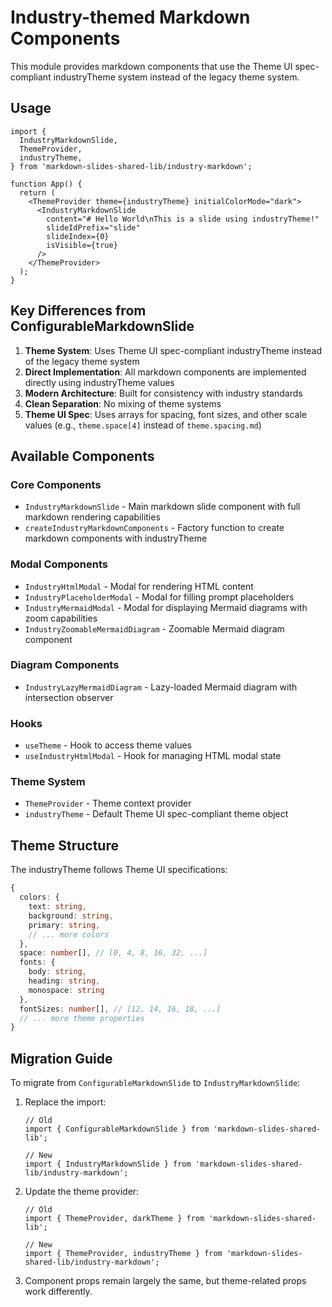 # Industry-themed Markdown Components

This module provides markdown components that use the Theme UI spec-compliant industryTheme system instead of the legacy theme system.

## Usage

```tsx
import {
  IndustryMarkdownSlide,
  ThemeProvider,
  industryTheme,
} from 'markdown-slides-shared-lib/industry-markdown';

function App() {
  return (
    <ThemeProvider theme={industryTheme} initialColorMode="dark">
      <IndustryMarkdownSlide
        content="# Hello World\nThis is a slide using industryTheme!"
        slideIdPrefix="slide"
        slideIndex={0}
        isVisible={true}
      />
    </ThemeProvider>
  );
}
```

## Key Differences from ConfigurableMarkdownSlide

1. **Theme System**: Uses Theme UI spec-compliant industryTheme instead of the legacy theme system
2. **Direct Implementation**: All markdown components are implemented directly using industryTheme values
3. **Modern Architecture**: Built for consistency with industry standards
4. **Clean Separation**: No mixing of theme systems
5. **Theme UI Spec**: Uses arrays for spacing, font sizes, and other scale values (e.g., `theme.space[4]` instead of `theme.spacing.md`)

## Available Components

### Core Components

- `IndustryMarkdownSlide` - Main markdown slide component with full markdown rendering capabilities
- `createIndustryMarkdownComponents` - Factory function to create markdown components with industryTheme

### Modal Components

- `IndustryHtmlModal` - Modal for rendering HTML content
- `IndustryPlaceholderModal` - Modal for filling prompt placeholders
- `IndustryMermaidModal` - Modal for displaying Mermaid diagrams with zoom capabilities
- `IndustryZoomableMermaidDiagram` - Zoomable Mermaid diagram component

### Diagram Components

- `IndustryLazyMermaidDiagram` - Lazy-loaded Mermaid diagram with intersection observer

### Hooks

- `useTheme` - Hook to access theme values
- `useIndustryHtmlModal` - Hook for managing HTML modal state

### Theme System

- `ThemeProvider` - Theme context provider
- `industryTheme` - Default Theme UI spec-compliant theme object

## Theme Structure

The industryTheme follows Theme UI specifications:

```typescript
{
  colors: {
    text: string,
    background: string,
    primary: string,
    // ... more colors
  },
  space: number[], // [0, 4, 8, 16, 32, ...]
  fonts: {
    body: string,
    heading: string,
    monospace: string
  },
  fontSizes: number[], // [12, 14, 16, 18, ...]
  // ... more theme properties
}
```

## Migration Guide

To migrate from `ConfigurableMarkdownSlide` to `IndustryMarkdownSlide`:

1. Replace the import:

   ```tsx
   // Old
   import { ConfigurableMarkdownSlide } from 'markdown-slides-shared-lib';

   // New
   import { IndustryMarkdownSlide } from 'markdown-slides-shared-lib/industry-markdown';
   ```

2. Update the theme provider:

   ```tsx
   // Old
   import { ThemeProvider, darkTheme } from 'markdown-slides-shared-lib';

   // New
   import { ThemeProvider, industryTheme } from 'markdown-slides-shared-lib/industry-markdown';
   ```

3. Component props remain largely the same, but theme-related props work differently.

